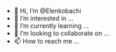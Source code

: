 - 👋 Hi, I’m @Elenkobachi
- 👀 I’m interested in ...
- 🌱 I’m currently learning ...
- 💞️ I’m looking to collaborate on ...
- 📫 How to reach me ...

<!---
Elenkobachi/Elenkobachi is a ✨ special ✨ repository because its `README.md` (this file) appears on your GitHub profile.
You can click the Preview link to take a look at your changes.
--->

